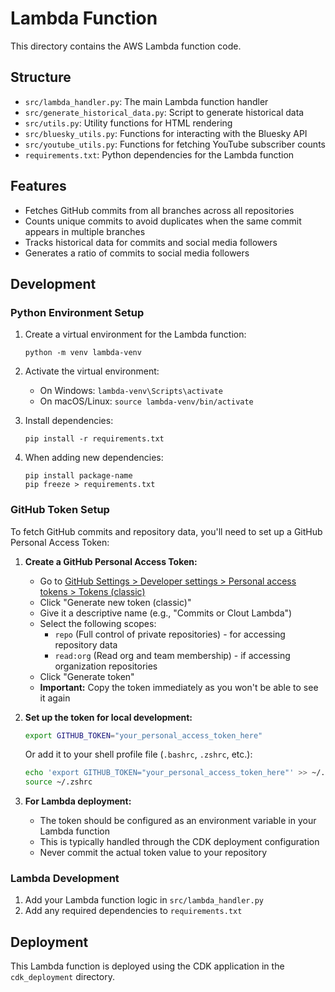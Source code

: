 # Lambda Function

This directory contains the AWS Lambda function code.

## Structure

- `src/lambda_handler.py`: The main Lambda function handler
- `src/generate_historical_data.py`: Script to generate historical data
- `src/utils.py`: Utility functions for HTML rendering
- `src/bluesky_utils.py`: Functions for interacting with the Bluesky API
- `src/youtube_utils.py`: Functions for fetching YouTube subscriber counts
- `requirements.txt`: Python dependencies for the Lambda function

## Features

- Fetches GitHub commits from all branches across all repositories
- Counts unique commits to avoid duplicates when the same commit appears in multiple branches
- Tracks historical data for commits and social media followers
- Generates a ratio of commits to social media followers

## Development

### Python Environment Setup

1. Create a virtual environment for the Lambda function:
   ```
   python -m venv lambda-venv
   ```

2. Activate the virtual environment:
   - On Windows: `lambda-venv\Scripts\activate`
   - On macOS/Linux: `source lambda-venv/bin/activate`

3. Install dependencies:
   ```
   pip install -r requirements.txt
   ```

4. When adding new dependencies:
   ```
   pip install package-name
   pip freeze > requirements.txt
   ```

### GitHub Token Setup

To fetch GitHub commits and repository data, you'll need to set up a GitHub Personal Access Token:

1. **Create a GitHub Personal Access Token:**
   - Go to [GitHub Settings > Developer settings > Personal access tokens > Tokens (classic)](https://github.com/settings/tokens)
   - Click "Generate new token (classic)"
   - Give it a descriptive name (e.g., "Commits or Clout Lambda")
   - Select the following scopes:
     - `repo` (Full control of private repositories) - for accessing repository data
     - `read:org` (Read org and team membership) - if accessing organization repositories
   - Click "Generate token"
   - **Important:** Copy the token immediately as you won't be able to see it again

2. **Set up the token for local development:**
   ```bash
   export GITHUB_TOKEN="your_personal_access_token_here"
   ```
   
   Or add it to your shell profile file (`.bashrc`, `.zshrc`, etc.):
   ```bash
   echo 'export GITHUB_TOKEN="your_personal_access_token_here"' >> ~/.zshrc
   source ~/.zshrc
   ```

3. **For Lambda deployment:**
   - The token should be configured as an environment variable in your Lambda function
   - This is typically handled through the CDK deployment configuration
   - Never commit the actual token value to your repository

### Lambda Development

1. Add your Lambda function logic in `src/lambda_handler.py`
2. Add any required dependencies to `requirements.txt`

## Deployment

This Lambda function is deployed using the CDK application in the `cdk_deployment` directory.